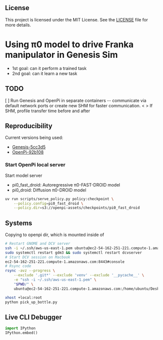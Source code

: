 ## License

This project is licensed under the MIT License.
See the [LICENSE](./LICENSE) file for more details.

# Using π0 model to drive Franka manipulator in Genesis Sim
* 1st goal: can it perform a trained task
* 2nd goal: can it learn a new task

## TODO
[ ] Run Genesis and OpenPi in separate containers -- communicate via default network ports or create new SHM for faster communication.
    < > If SHM, profile transfer time before and after

## Reproducibility
Current versions being used:
- [Genesis-5cc3d5](https://github.com/Genesis-Embodied-AI/Genesis/commit/5cc3d5606c3c1e08eb3c628957e76e8e8512ae13)
- [OpenPi-92b108](https://github.com/Physical-Intelligence/openpi/commit/92b10824421d6d810eb1e398330acd79dc7cd934)

### Start OpenPi local server
Start model server
- pi0_fast_droid: Autoregressive π0-FAST-DROID model
- pi0_droid: Diffusion π0-DROID model

```bash
uv run scripts/serve_policy.py policy:checkpoint \
    --policy.config=pi0_fast_droid \
    --policy.dir=s3://openpi-assets/checkpoints/pi0_fast_droid
```

## Systems
Copying to openpi dir, which is mounted inside of
```bash
# Restart GNOME and DCV server
ssh -i ~/.ssh/aws-us-east-1.pem ubuntu@ec2-54-162-251-221.compute-1.amazonaws.com
sudo systemctl restart gdm3 && sudo systemctl restart dcvserver
# Start DCV session on Macbook
ec2-54-162-251-221.compute-1.amazonaws.com:8443#console
# Rsync code
rsync -avz --progress \
    --exclude '.git*' --exclude 'venv' --exclude '__pycache__' \
    -e "ssh -i ~/.ssh/aws-us-east-1.pem" \
    "$PWD/" \
    ubuntu@ec2-54-162-251-221.compute-1.amazonaws.com:/home/ubuntu/Desktop/Genesis-main/openpi/
```

```bash
xhost +local:root
python pick_up_bottle.py
```

## Live CLI Debugger
```python
import IPython
IPython.embed()
```
